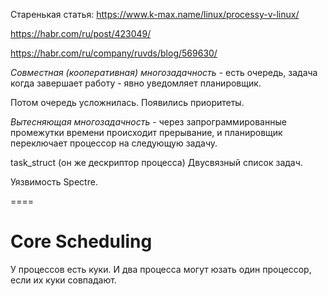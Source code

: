 Старенькая статья:
https://www.k-max.name/linux/processy-v-linux/

https://habr.com/ru/post/423049/

https://habr.com/ru/company/ruvds/blog/569630/

*Совместная (кооперативная) многозадачность* - есть очередь,
задача когда завершает работу - явно уведомляет планировщик.

Потом очередь усложнилась. Появились приоритеты.

*Вытесняющая многозадачность* - через запрограммированные промежутки времени
происходит прерывание, и планировщик переключает процессор на следующую задачу.

task_struct (он же дескриптор процесса)
Двусвязный список задач.

Уязвимость Spectre.

====

# Core Scheduling

У процессов есть куки.
И два процесса могут юзать один процессор, если их куки совпадают.



